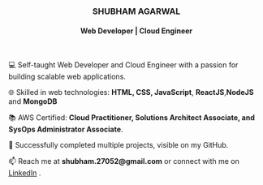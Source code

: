 <h3 align="center"><b>SHUBHAM AGARWAL</b></h3>
<h4 align="center">Web Developer | Cloud Engineer</h4>

<br/>
<p>💻 Self-taught Web Developer and Cloud Engineer with a passion for building scalable web applications.</p>
<p>🌐 Skilled in web technologies: <b>HTML, CSS, JavaScript</b>, <b>ReactJS</b>,<b>NodeJS</b> and <b>MongoDB</b></p>
<p>📚 AWS Certified: <b>Cloud Practitioner, Solutions Architect Associate, and SysOps Administrator Associate</b>.</p> 
<p>🔭 Successfully completed multiple projects, visible on my GitHub.</p>
<p>📫 Reach me at <b>shubham.27052@gmail.com</b> or connect with me on <a href="https://www.linkedin.com/in/your-linkedin-profile">LinkedIn</a> .</p>
<br/>







